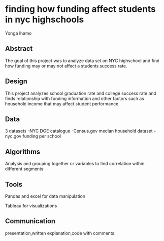 # finding how funding affect students in nyc highschools
Yonga lhamo

## Abstract

The goal of this project was to analyze data set on NYC highschool and find how funding may or may not affect a students success rate.

## Design

This project analyzes school graduation rate and college success rate and finds relationship with funding information and other factors such as household income that may 
affect student performance.

## Data

3 datasets
-NYC DOE catalogue
-Census.gov median household dataset
-nyc.gov funding per school

## Algorithms

Analysis and grouping together or variables to find correlation within different segments



## Tools

Pandas and excel for data manipulation


Tableau for visualizations

## Communication

presentation,written explanation,code with comments.
